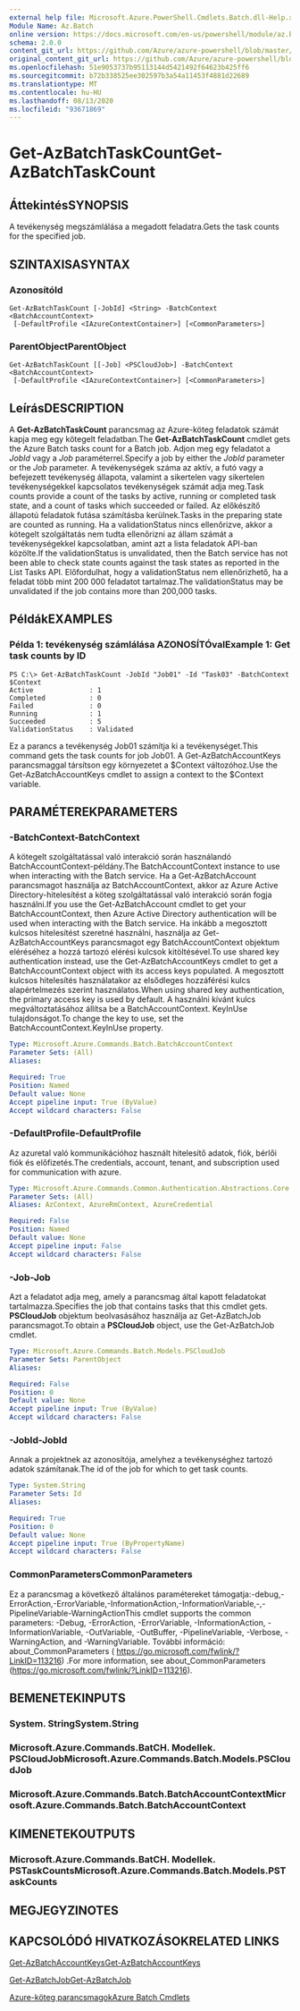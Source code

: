 ```yaml
---
external help file: Microsoft.Azure.PowerShell.Cmdlets.Batch.dll-Help.xml
Module Name: Az.Batch
online version: https://docs.microsoft.com/en-us/powershell/module/az.batch/get-azbatchtaskcount
schema: 2.0.0
content_git_url: https://github.com/Azure/azure-powershell/blob/master/src/Batch/Batch/help/Get-AzBatchTaskCount.md
original_content_git_url: https://github.com/Azure/azure-powershell/blob/master/src/Batch/Batch/help/Get-AzBatchTaskCount.md
ms.openlocfilehash: 51e9053737b95113144d5421492f64623b425ff6
ms.sourcegitcommit: b72b338525ee302597b3a54a11453f4881d22689
ms.translationtype: MT
ms.contentlocale: hu-HU
ms.lasthandoff: 08/13/2020
ms.locfileid: "93671869"
---
```

# <span data-ttu-id="ab37d-101">Get-AzBatchTaskCount</span><span class="sxs-lookup"><span data-stu-id="ab37d-101">Get-AzBatchTaskCount</span></span>

## <span data-ttu-id="ab37d-102">Áttekintés</span><span class="sxs-lookup"><span data-stu-id="ab37d-102">SYNOPSIS</span></span>
<span data-ttu-id="ab37d-103">A tevékenység megszámlálása a megadott feladatra.</span><span class="sxs-lookup"><span data-stu-id="ab37d-103">Gets the task counts for the specified job.</span></span>

## <span data-ttu-id="ab37d-104">SZINTAXISA</span><span class="sxs-lookup"><span data-stu-id="ab37d-104">SYNTAX</span></span>

### <span data-ttu-id="ab37d-105">Azonosító</span><span class="sxs-lookup"><span data-stu-id="ab37d-105">Id</span></span>
```
Get-AzBatchTaskCount [-JobId] <String> -BatchContext <BatchAccountContext>
 [-DefaultProfile <IAzureContextContainer>] [<CommonParameters>]
```

### <span data-ttu-id="ab37d-106">ParentObject</span><span class="sxs-lookup"><span data-stu-id="ab37d-106">ParentObject</span></span>
```
Get-AzBatchTaskCount [[-Job] <PSCloudJob>] -BatchContext <BatchAccountContext>
 [-DefaultProfile <IAzureContextContainer>] [<CommonParameters>]
```

## <span data-ttu-id="ab37d-107">Leírás</span><span class="sxs-lookup"><span data-stu-id="ab37d-107">DESCRIPTION</span></span>
<span data-ttu-id="ab37d-108">A **Get-AzBatchTaskCount** parancsmag az Azure-köteg feladatok számát kapja meg egy kötegelt feladatban.</span><span class="sxs-lookup"><span data-stu-id="ab37d-108">The **Get-AzBatchTaskCount** cmdlet gets the Azure Batch tasks count for a Batch job.</span></span>
<span data-ttu-id="ab37d-109">Adjon meg egy feladatot a *JobId* vagy a *Job* paraméterrel.</span><span class="sxs-lookup"><span data-stu-id="ab37d-109">Specify a job by either the *JobId* parameter or the *Job* parameter.</span></span>
<span data-ttu-id="ab37d-110">A tevékenységek száma az aktív, a futó vagy a befejezett tevékenység állapota, valamint a sikertelen vagy sikertelen tevékenységekkel kapcsolatos tevékenységek számát adja meg.</span><span class="sxs-lookup"><span data-stu-id="ab37d-110">Task counts provide a count of the tasks by active, running or completed task state, and a count of tasks which succeeded or failed.</span></span> <span data-ttu-id="ab37d-111">Az előkészítő állapotú feladatok futása számításba kerülnek.</span><span class="sxs-lookup"><span data-stu-id="ab37d-111">Tasks in the preparing state are counted as running.</span></span> <span data-ttu-id="ab37d-112">Ha a validationStatus nincs ellenőrizve, akkor a kötegelt szolgáltatás nem tudta ellenőrizni az állam számát a tevékenységekkel kapcsolatban, amint azt a lista feladatok API-ban közölte.</span><span class="sxs-lookup"><span data-stu-id="ab37d-112">If the validationStatus is unvalidated, then the Batch service has not been able to check state counts against the task states as reported in the List Tasks API.</span></span> <span data-ttu-id="ab37d-113">Előfordulhat, hogy a validationStatus nem ellenőrizhető, ha a feladat több mint 200 000 feladatot tartalmaz.</span><span class="sxs-lookup"><span data-stu-id="ab37d-113">The validationStatus may be unvalidated if the job contains more than 200,000 tasks.</span></span>

## <span data-ttu-id="ab37d-114">Példák</span><span class="sxs-lookup"><span data-stu-id="ab37d-114">EXAMPLES</span></span>

### <span data-ttu-id="ab37d-115">Példa 1: tevékenység számlálása AZONOSÍTÓval</span><span class="sxs-lookup"><span data-stu-id="ab37d-115">Example 1: Get task counts by ID</span></span>
```
PS C:\> Get-AzBatchTaskCount -JobId "Job01" -Id "Task03" -BatchContext $Context
Active              : 1
Completed           : 0
Failed              : 0
Running             : 1
Succeeded           : 5
ValidationStatus    : Validated
```

<span data-ttu-id="ab37d-116">Ez a parancs a tevékenység Job01 számítja ki a tevékenységet.</span><span class="sxs-lookup"><span data-stu-id="ab37d-116">This command gets the task counts for job Job01.</span></span>
<span data-ttu-id="ab37d-117">A Get-AzBatchAccountKeys parancsmaggal társítson egy környezetet a $Context változóhoz.</span><span class="sxs-lookup"><span data-stu-id="ab37d-117">Use the Get-AzBatchAccountKeys cmdlet to assign a context to the $Context variable.</span></span>

## <span data-ttu-id="ab37d-118">PARAMÉTEREK</span><span class="sxs-lookup"><span data-stu-id="ab37d-118">PARAMETERS</span></span>

### <span data-ttu-id="ab37d-119">-BatchContext</span><span class="sxs-lookup"><span data-stu-id="ab37d-119">-BatchContext</span></span>
<span data-ttu-id="ab37d-120">A kötegelt szolgáltatással való interakció során használandó BatchAccountContext-példány.</span><span class="sxs-lookup"><span data-stu-id="ab37d-120">The BatchAccountContext instance to use when interacting with the Batch service.</span></span>
<span data-ttu-id="ab37d-121">Ha a Get-AzBatchAccount parancsmagot használja az BatchAccountContext, akkor az Azure Active Directory-hitelesítést a köteg szolgáltatással való interakció során fogja használni.</span><span class="sxs-lookup"><span data-stu-id="ab37d-121">If you use the Get-AzBatchAccount cmdlet to get your BatchAccountContext, then Azure Active Directory authentication will be used when interacting with the Batch service.</span></span>
<span data-ttu-id="ab37d-122">Ha inkább a megosztott kulcsos hitelesítést szeretné használni, használja az Get-AzBatchAccountKeys parancsmagot egy BatchAccountContext objektum eléréséhez a hozzá tartozó elérési kulcsok kitöltésével.</span><span class="sxs-lookup"><span data-stu-id="ab37d-122">To use shared key authentication instead, use the Get-AzBatchAccountKeys cmdlet to get a BatchAccountContext object with its access keys populated.</span></span>
<span data-ttu-id="ab37d-123">A megosztott kulcsos hitelesítés használatakor az elsődleges hozzáférési kulcs alapértelmezés szerint használatos.</span><span class="sxs-lookup"><span data-stu-id="ab37d-123">When using shared key authentication, the primary access key is used by default.</span></span>
<span data-ttu-id="ab37d-124">A használni kívánt kulcs megváltoztatásához állítsa be a BatchAccountContext. KeyInUse tulajdonságot.</span><span class="sxs-lookup"><span data-stu-id="ab37d-124">To change the key to use, set the BatchAccountContext.KeyInUse property.</span></span>

```yaml
Type: Microsoft.Azure.Commands.Batch.BatchAccountContext
Parameter Sets: (All)
Aliases:

Required: True
Position: Named
Default value: None
Accept pipeline input: True (ByValue)
Accept wildcard characters: False
```

### <span data-ttu-id="ab37d-125">-DefaultProfile</span><span class="sxs-lookup"><span data-stu-id="ab37d-125">-DefaultProfile</span></span>
<span data-ttu-id="ab37d-126">Az azuretal való kommunikációhoz használt hitelesítő adatok, fiók, bérlői fiók és előfizetés.</span><span class="sxs-lookup"><span data-stu-id="ab37d-126">The credentials, account, tenant, and subscription used for communication with azure.</span></span>

```yaml
Type: Microsoft.Azure.Commands.Common.Authentication.Abstractions.Core.IAzureContextContainer
Parameter Sets: (All)
Aliases: AzContext, AzureRmContext, AzureCredential

Required: False
Position: Named
Default value: None
Accept pipeline input: False
Accept wildcard characters: False
```

### <span data-ttu-id="ab37d-127">-Job</span><span class="sxs-lookup"><span data-stu-id="ab37d-127">-Job</span></span>
<span data-ttu-id="ab37d-128">Azt a feladatot adja meg, amely a parancsmag által kapott feladatokat tartalmazza.</span><span class="sxs-lookup"><span data-stu-id="ab37d-128">Specifies the job that contains tasks that this cmdlet gets.</span></span>
<span data-ttu-id="ab37d-129">**PSCloudJob** objektum beolvasásához használja az Get-AzBatchJob parancsmagot.</span><span class="sxs-lookup"><span data-stu-id="ab37d-129">To obtain a **PSCloudJob** object, use the Get-AzBatchJob cmdlet.</span></span>

```yaml
Type: Microsoft.Azure.Commands.Batch.Models.PSCloudJob
Parameter Sets: ParentObject
Aliases:

Required: False
Position: 0
Default value: None
Accept pipeline input: True (ByValue)
Accept wildcard characters: False
```

### <span data-ttu-id="ab37d-130">-JobId</span><span class="sxs-lookup"><span data-stu-id="ab37d-130">-JobId</span></span>
<span data-ttu-id="ab37d-131">Annak a projektnek az azonosítója, amelyhez a tevékenységhez tartozó adatok számítanak.</span><span class="sxs-lookup"><span data-stu-id="ab37d-131">The id of the job for which to get task counts.</span></span>

```yaml
Type: System.String
Parameter Sets: Id
Aliases:

Required: True
Position: 0
Default value: None
Accept pipeline input: True (ByPropertyName)
Accept wildcard characters: False
```

### <span data-ttu-id="ab37d-132">CommonParameters</span><span class="sxs-lookup"><span data-stu-id="ab37d-132">CommonParameters</span></span>
<span data-ttu-id="ab37d-133">Ez a parancsmag a következő általános paramétereket támogatja:-debug,-ErrorAction,-ErrorVariable,-InformationAction,-InformationVariable,-,-PipelineVariable-WarningAction</span><span class="sxs-lookup"><span data-stu-id="ab37d-133">This cmdlet supports the common parameters: -Debug, -ErrorAction, -ErrorVariable, -InformationAction, -InformationVariable, -OutVariable, -OutBuffer, -PipelineVariable, -Verbose, -WarningAction, and -WarningVariable.</span></span> <span data-ttu-id="ab37d-134">További információ: about_CommonParameters ( https://go.microsoft.com/fwlink/?LinkID=113216) .</span><span class="sxs-lookup"><span data-stu-id="ab37d-134">For more information, see about_CommonParameters (https://go.microsoft.com/fwlink/?LinkID=113216).</span></span>

## <span data-ttu-id="ab37d-135">BEMENETEK</span><span class="sxs-lookup"><span data-stu-id="ab37d-135">INPUTS</span></span>

### <span data-ttu-id="ab37d-136">System. String</span><span class="sxs-lookup"><span data-stu-id="ab37d-136">System.String</span></span>

### <span data-ttu-id="ab37d-137">Microsoft.Azure.Commands.BatCH. Modellek. PSCloudJob</span><span class="sxs-lookup"><span data-stu-id="ab37d-137">Microsoft.Azure.Commands.Batch.Models.PSCloudJob</span></span>

### <span data-ttu-id="ab37d-138">Microsoft.Azure.Commands.Batch.BatchAccountContext</span><span class="sxs-lookup"><span data-stu-id="ab37d-138">Microsoft.Azure.Commands.Batch.BatchAccountContext</span></span>

## <span data-ttu-id="ab37d-139">KIMENETEK</span><span class="sxs-lookup"><span data-stu-id="ab37d-139">OUTPUTS</span></span>

### <span data-ttu-id="ab37d-140">Microsoft.Azure.Commands.BatCH. Modellek. PSTaskCounts</span><span class="sxs-lookup"><span data-stu-id="ab37d-140">Microsoft.Azure.Commands.Batch.Models.PSTaskCounts</span></span>

## <span data-ttu-id="ab37d-141">MEGJEGYZI</span><span class="sxs-lookup"><span data-stu-id="ab37d-141">NOTES</span></span>

## <span data-ttu-id="ab37d-142">KAPCSOLÓDÓ HIVATKOZÁSOK</span><span class="sxs-lookup"><span data-stu-id="ab37d-142">RELATED LINKS</span></span>

[<span data-ttu-id="ab37d-143">Get-AzBatchAccountKeys</span><span class="sxs-lookup"><span data-stu-id="ab37d-143">Get-AzBatchAccountKeys</span></span>](./Get-AzBatchAccountKey.md)

[<span data-ttu-id="ab37d-144">Get-AzBatchJob</span><span class="sxs-lookup"><span data-stu-id="ab37d-144">Get-AzBatchJob</span></span>](./Get-AzBatchJob.md)

[<span data-ttu-id="ab37d-145">Azure-köteg parancsmagok</span><span class="sxs-lookup"><span data-stu-id="ab37d-145">Azure Batch Cmdlets</span></span>](/powershell/module/az.batch)
